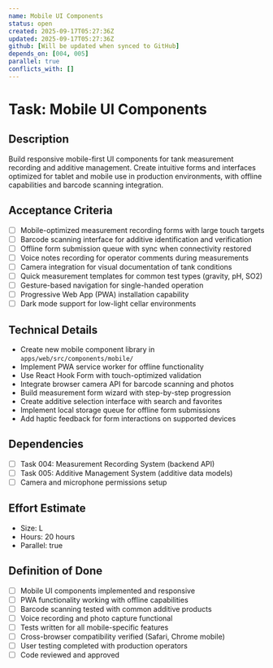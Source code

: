 ```yaml
---
name: Mobile UI Components
status: open
created: 2025-09-17T05:27:36Z
updated: 2025-09-17T05:27:36Z
github: [Will be updated when synced to GitHub]
depends_on: [004, 005]
parallel: true
conflicts_with: []
---
```


# Task: Mobile UI Components

## Description
Build responsive mobile-first UI components for tank measurement recording and additive management. Create intuitive forms and interfaces optimized for tablet and mobile use in production environments, with offline capabilities and barcode scanning integration.

## Acceptance Criteria
- [ ] Mobile-optimized measurement recording forms with large touch targets
- [ ] Barcode scanning interface for additive identification and verification
- [ ] Offline form submission queue with sync when connectivity restored
- [ ] Voice notes recording for operator comments during measurements
- [ ] Camera integration for visual documentation of tank conditions
- [ ] Quick measurement templates for common test types (gravity, pH, SO2)
- [ ] Gesture-based navigation for single-handed operation
- [ ] Progressive Web App (PWA) installation capability
- [ ] Dark mode support for low-light cellar environments

## Technical Details
- Create new mobile component library in `apps/web/src/components/mobile/`
- Implement PWA service worker for offline functionality
- Use React Hook Form with touch-optimized validation
- Integrate browser camera API for barcode scanning and photos
- Build measurement form wizard with step-by-step progression
- Create additive selection interface with search and favorites
- Implement local storage queue for offline form submissions
- Add haptic feedback for form interactions on supported devices

## Dependencies
- [ ] Task 004: Measurement Recording System (backend API)
- [ ] Task 005: Additive Management System (additive data models)
- [ ] Camera and microphone permissions setup

## Effort Estimate
- Size: L
- Hours: 20 hours
- Parallel: true

## Definition of Done
- [ ] Mobile UI components implemented and responsive
- [ ] PWA functionality working with offline capabilities
- [ ] Barcode scanning tested with common additive products
- [ ] Voice recording and photo capture functional
- [ ] Tests written for all mobile-specific features
- [ ] Cross-browser compatibility verified (Safari, Chrome mobile)
- [ ] User testing completed with production operators
- [ ] Code reviewed and approved
